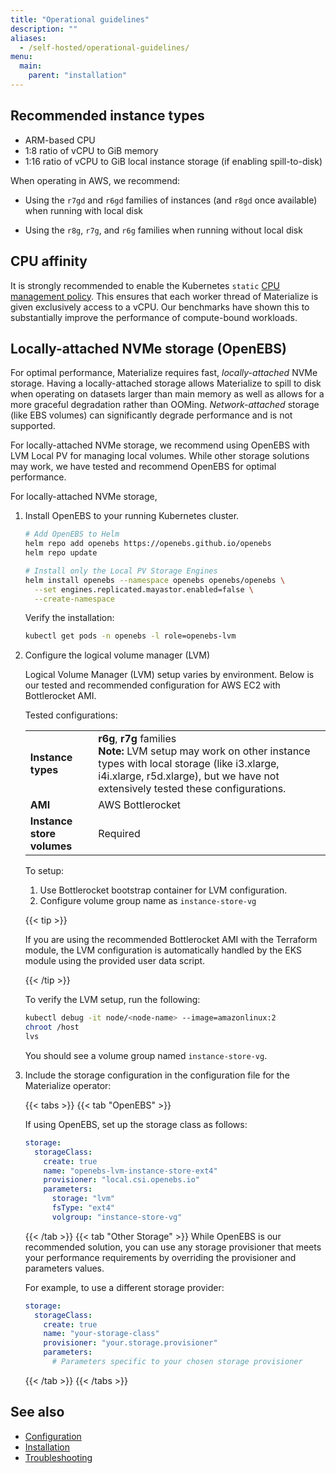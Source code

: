 ```yaml
---
title: "Operational guidelines"
description: ""
aliases:
  - /self-hosted/operational-guidelines/
menu:
  main:
    parent: "installation"
---
```


## Recommended instance types

- ARM-based CPU
- 1:8 ratio of vCPU to GiB memory
- 1:16 ratio of vCPU to GiB local instance storage (if enabling spill-to-disk)

When operating in AWS, we recommend:

- Using the `r7gd` and `r6gd` families of instances (and `r8gd` once available)
  when running with local disk

- Using the `r8g`, `r7g`, and `r6g` families when running without local disk

## CPU affinity

It is strongly recommended to enable the Kubernetes `static` [CPU management policy](https://kubernetes.io/docs/tasks/administer-cluster/cpu-management-policies/#static-policy).
This ensures that each worker thread of Materialize is given exclusively access to a vCPU. Our benchmarks have shown this
to substantially improve the performance of compute-bound workloads.

## Locally-attached NVMe storage (OpenEBS)

For optimal performance, Materialize requires fast, *locally-attached* NVMe
storage. Having a locally-attached storage allows Materialize to spill to disk
when operating on datasets larger than main memory as well as allows for a more
graceful degradation rather than OOMing. *Network-attached* storage (like EBS
volumes) can significantly degrade performance and is not supported.

For locally-attached NVMe storage, we recommend using OpenEBS with LVM Local PV
for managing local volumes. While other storage solutions may work, we have
tested and recommend OpenEBS for optimal performance.

For locally-attached NVMe storage,

1. Install OpenEBS to your running Kubernetes cluster.

   ```bash
   # Add OpenEBS to Helm
   helm repo add openebs https://openebs.github.io/openebs
   helm repo update

   # Install only the Local PV Storage Engines
   helm install openebs --namespace openebs openebs/openebs \
     --set engines.replicated.mayastor.enabled=false \
     --create-namespace
   ```

   Verify the installation:
   ```bash
   kubectl get pods -n openebs -l role=openebs-lvm
   ```
1. Configure the logical volume manager (LVM)

   Logical Volume Manager (LVM) setup varies by environment. Below is our tested
   and recommended configuration for AWS EC2 with Bottlerocket AMI.


   Tested configurations:

   |                                              |      |
   |----------------------------------------------|-------------------------------------------------------------------------------------------------------------------------------------------------------------------|
   | **Instance types**                           | **r6g**, **r7g** families  <br> **Note:** LVM setup may work on other instance types with local storage  (like i3.xlarge, i4i.xlarge, r5d.xlarge), but we have not extensively tested  these configurations. |
   | **AMI**                                      | AWS Bottlerocket |
   | **Instance store volumes**                   | Required |

   To setup:

   1. Use Bottlerocket bootstrap container for LVM configuration.
   1. Configure volume group name as `instance-store-vg`

   {{< tip >}}

   If you are using the recommended Bottlerocket AMI with the Terraform module,
   the LVM configuration is automatically handled by the EKS module using the
   provided user data script.

   {{< /tip >}}

   To verify the LVM setup, run the following:

   ```bash
   kubectl debug -it node/<node-name> --image=amazonlinux:2
   chroot /host
   lvs
   ```

   You should see a volume group named `instance-store-vg`.

1. Include the storage configuration in the configuration file for the
   Materialize operator:

   {{< tabs >}}
   {{< tab "OpenEBS" >}}

   If using OpenEBS, set up the storage class as follows:
   ```yaml
   storage:
     storageClass:
       create: true
       name: "openebs-lvm-instance-store-ext4"
       provisioner: "local.csi.openebs.io"
       parameters:
         storage: "lvm"
         fsType: "ext4"
         volgroup: "instance-store-vg"
   ```
   {{< /tab >}}
   {{< tab "Other Storage" >}}
   While OpenEBS is our recommended solution, you can use any storage   provisioner that meets your performance requirements by overriding the   provisioner and parameters values.

   For example, to use a different storage provider:

   ```yaml
   storage:
     storageClass:
       create: true
       name: "your-storage-class"
       provisioner: "your.storage.provisioner"
       parameters:
         # Parameters specific to your chosen storage provisioner
   ```
   {{< /tab >}}
   {{< /tabs >}}

## See also

- [Configuration](/installation/configuration/)
- [Installation](/installation/)
- [Troubleshooting](/installation/troubleshooting/)
